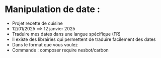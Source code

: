 # Manipulation de date :

- Projet recette de cuisine
- 12/01/2025  ==>  12 janvier 2025
- Traduire mes dates dans une langue spécifique (FR)
- Il existe des librairies qui permettent de traduire facilement des dates
- Dans le format que vous voulez
- Commande : composer require nesbot/carbon